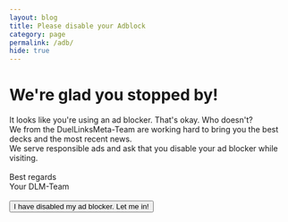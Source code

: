 ```yaml
---
layout: blog
title: Please disable your Adblock
category: page
permalink: /adb/
hide: true
---
```

<div class="section text-white font-size20">
        <h1>We're glad you stopped by!</h1>
        It looks like you're using an ad blocker. That's okay. Who doesn't?<br>
        We from the DuelLinksMeta-Team are working hard to bring you the best decks and the most recent news.<br>
        We serve responsible ads and ask that you disable your ad blocker while visiting.<br>
        <br>
        Best regards<br>
        Your DLM-Team<br>
        <br>
        <a href="/"><button type="button" class="btn btn-success font-size20">I have disabled my ad blocker. Let me in!</button></a>
</div>
<script type="text/javascript">var antiabd = "working";</script>